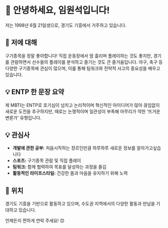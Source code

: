 # 👋 안녕하세요, 임원석입니다!

저는 1998년 6월 21일생으로, 경기도 기흥에서 거주하고 있습니다.

## 🏀 저에 대해

구기종목을 정말 좋아합니다! 직접 운동장에서 땀 흘리며 플레이하는 것도 좋지만, 경기를 관람하면서 선수들의 플레이를 분석하고 즐기는 것도 큰 즐거움입니다. 야구, 축구 등 다양한 구기종목에 관심이 많으며, 이를 통해 팀워크와 전략적 사고의 중요성을 배우고 있습니다.

## 💡 ENTP 한 문장 요약
제 MBTI는 ENTP로
호기심이 넘치고 논리적이며 혁신적인 아이디어가 많아 끊임없이 새로운 도전을 추구하지만, 때로는 논쟁적이며 일관성이 부족해 마무리가 약한 '뜨거운 변론가' 유형입니다.

## 💡 관심사

- **개발에 관한 공부:** 처음시작하는 장르인만큼 하루하루 새로운 정보를 알아가고싶습니다
- **스포츠:** 구기종목 관람 및 직접 플레이
- **팀워크:** 함께 협력하여 목표를 달성하는 과정을 즐김
- **활동적인 라이프스타일:** 건강한 몸과 마음을 유지하기 위해 노력

## 📍 위치

경기도 기흥을 기반으로 활동하고 있으며, 수도권 지역에서의 다양한 활동과 만남을 기대하고 있습니다.

언제든지 편하게 연락 주세요! 😊
    